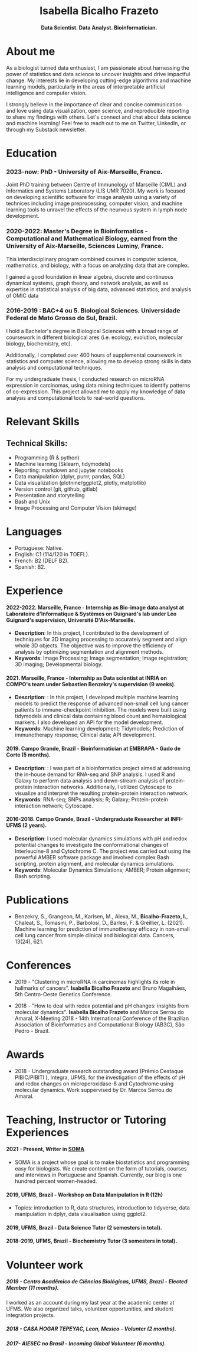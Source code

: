
<h1 align="center"> Isabella Bicalho Frazeto </h1>
<h4 align="center">  Data Scientist. Data Analyst. Bioinformatician.
 </h4>


# About me 

As a biologist turned data enthusiast, I am passionate about harnessing the power of statistics and data science to uncover insights and drive impactful change. My interests lie in developing cutting-edge algorithms and machine learning models, particularly in the areas of interpretable artificial intelligence and computer vision.

I strongly believe in the importance of clear and concise communication and love using data visualization, open science, and reproducible reporting to share my findings with others. Let's connect and chat about data science and machine learning! Feel free to reach out to me on Twitter, LinkedIn, or through my Substack newsletter.

# Education

### 2023-now: PhD - University of Aix-Marseille, France.

Joint PhD training between Centre of Immunology of Marseille (CIML) and Informatics and Systems Laboratory (LIS UMR 7020). My work is focused on developing scientific software for image analysis using a variety of technices including image preprocessing, computer vision, and machine learning tools to unravel the effects of the neurvous system in lymph node development.

### 2020-2022: Master's Degree in Bioinformatics - Computational and Mathematical Biology, earned from the University of Aix-Marseille, Sciences Luminy, France.

This interdisciplinary program combined courses in computer science, mathematics, and biology, with a focus on analyzing data that are complex.

I gained a good foundation in linear algebra, discrete and continuous dynamical systems, graph theory, and network analysis, as well as expertise in statistical analysis of big data, advanced statistics, and analysis of OMIC data

### 2016-2019 : BAC+4 ou 5. Biological Sciences. Universidade Federal de Mato Grosso do Sul, Brazil.

I hold a Bachelor's degree in Biological Sciences with a broad range of coursework in different biological ares (i.e. ecology, evolution, molecular biology, biochemistry, etc).

Additionally, I completed over 400 hours of supplemental coursework in statistics and computer science, allowing me to develop strong skills in data analysis and computational techniques.

For my undergraduate thesis, I conducted research on microRNA expression in carcinomas, using data mining techniques to identify patterns of co-expression. This project allowed me to apply my knowledge of data analysis and computational tools to real-world questions.


# Relevant Skills


## Technical Skills:

- Programming (R & python)
- Machine learning (Sklearn, tidymodels)
- Reporting: markdown and jupyter notebooks
- Data manipulation (dplyr, purrr, pandas, SQL)
- Data visualization (plotnine/ggplot2, plotly, matplotlib)
- Version control (git, github, gitlab)
- Presentation and storytelling 
- Bash and Unix
- Image Processing and Computer Vision (skimage)

# Languages
- Portuguese:  Native.
- English: C1 (114/120 in TOEFL).
- French: B2 (DELF B2).
- Spanish: B2.

# Experience

#### 2022-2022. Marseille, France - Internship as **Bio-image data analyst** at Laboratoire d'Informatique & Systèmes on Guignard's lab under Léo Guignard's supervision, Université D'Aix-Marseille.
 - **Description**: In this project, I contributed to the development of techniques for 3D imaging processing to accurately segment and align whole 3D objects. The objective was to improve the efficiency of analysis by optimizing segmentation and alignment methods.
 - **Keywords**: Image Processing; Image segmentation; Image registration; 3D imaging; Developmental biology.

#### 2021. Marseille, France - Internship as **Data scientist** at **INRIA** on COMPO's team under Sebastien Benzekry's supervision (9 weeks).
  - **Description**: : In this project, I developed multiple machine learning models to predict the response of advanced non-small cell lung cancer patients to immune-checkpoint inhibition. The models were built using tidymodels and clinical data containing blood count and hematological markers. I also developed an API for the model development.
  -  **Keywords**: Machine learning development; Tidymodels; Prediction of immunotherapy response; Clinical data; API development.

#### 2019. Campo Grande, Brazil - **Bioinformatician** at  **EMBRAPA - Gado de Corte** (5 months).
  - **Description**: : I was part of a bioinformatics project aimed at addressing the in-house demand for RNA-seq and SNP analysis. I used R and Galaxy to perform data analysis and down-stream analysis of protein-protein interaction networks. Additionally, I utilized Cytoscape to visualize and interpret the resulting protein-protein interaction network.
  - **Keywords**: RNA-seq; SNPs analysis; R; Galaxy; Protein-protein interaction network; Cytoscape.

#### 2016-2018. Campo Grande, Brazil - **Undergraduate Researcher** at **INFI- UFMS** (2 years).

 - **Description**: I used molecular dynamics simulations with pH and redox potential changes to investigate the conformational changes of Interleucine-8 and Cytochrome C. The project was carried out using the powerful AMBER software package and involved complex Bash scripting, protein alignment, and molecular dynamics simulations.
 - **Keywords**: Molecular Dynamics Simulations; AMBER; Protein alignment; Bash scripting.



# Publications
 * Benzekry, S., Grangeon, M., Karlsen, M., Alexa, M., **Bicalho-Frazeto, I.**, Chaleat, S., Tomasini, P., Barbolosi, D., Barlesi, F.  & Greillier, L. (2021). Machine learning for prediction of immunotherapy efficacy in non-small cell lung cancer from simple clinical and biological data. Cancers, 13(24), 621.

# Conferences
 * 2019 - "Clustering in microRNA in carcinomas highlights its role in hallmarks of cancers". **Isabella Bicalho Frazeto** and Bruno Magalhães, 5th Centro-Oeste Genetics Conference.

 * 2018 - "How to deal with redox potential and pH changes: insights from molecular dynamics". **Isabella Bicalho Frazeto** and Marcos Serrou do Amaral, X-Meeting 2018 - 14th International Conference of the Brazilian Association of Bioinformatics and Computational Biology (AB3C), São Pedro - Brazil.


# Awards
 * 2018 - Undergraduate research outstanding award (Prêmio Destaque PIBIC/PIBITI ),  Integra, UFMS, for the investigation of the effects of pH and redox changes on microperoxidase-8 and Cytochrome using molecular dynamics. Work suppervised by Dr. Marcos Serrou do Amaral.

# Teaching, Instructor or Tutoring Experiences
#### 2021 - Present, **Writer** in [SOMA](https://www.somaquadrados.com/)
- SOMA is a project whose goal is to make biostatistics and programming easy for biologists. We create content on the form of tutorials, courses and interviews in Portuguese and Spanish. Currently, our blog is one hundred percent women-headed.

#### 2019, UFMS, Brazil - **Workshop on Data Manipulation in R** (12h)
  - Topics: introduction to R, data structures, introduction to tidyverse, data manipulation in dplyr, data visualisation using ggplot2.

#### 2019, UFMS, Brazil - **Data Science Tutor** (2 semesters in total).

#### 2018-2019, UFMS, Brazil - **Biochemistry Tutor**  (3 semesters in total).


# Volunteer work
##### 2019 - Centro Acadêmico de Ciências Biológicas, UFMS, Brazil - Elected Member (11 months).
I worked as an account during my last year at the academic center at UFMS. We also organized talks, volunteer opportunities, and student integration projects.

##### 2018 - CASA HOGAR TEPEYAC, Leon, Mexico - Volunter (2 months).

##### 2017- AIESEC no Brasil - Incoming Global Volunteer (6 months).


